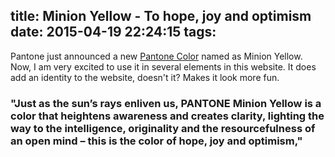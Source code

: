 title: Minion Yellow - To hope, joy and optimism
date: 2015-04-19 22:24:15
tags:
---

Pantone just announced a new [Pantone Color](http://www.pantone.com/pci/pages/index.aspx?pg=21182&from=hp) named as Minion Yellow. Now, I am very excited to use it in several elements in this website. It does add an identity to the website, doesn't it? Makes it look more fun.

### "Just as the sun’s rays enliven us, PANTONE Minion Yellow is a color that heightens awareness and creates clarity, lighting the way to the intelligence, originality and the resourcefulness of an open mind – this is the color of hope, joy and optimism," 
